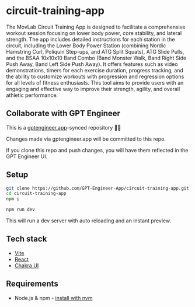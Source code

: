 # circuit-training-app

The MovLab Circuit Training App is designed to facilitate a comprehensive workout session focusing on lower body power, core stability, and lateral strength. The app includes detailed instructions for each station in the circuit, including the Lower Body Power Station (combining Nordic Hamstring Curl, Poliquin Step-ups, and ATG Split Squats), ATG Slide Pulls, and the BSAA 10x10x10 Band Combo (Band Monster Walk, Band Right Side Push Away, Band Left Side Push Away). It offers features such as video demonstrations, timers for each exercise duration, progress tracking, and the ability to customize workouts with progression and regression options for all levels of fitness enthusiasts. This tool aims to provide users with an engaging and effective way to improve their strength, agility, and overall athletic performance.

## Collaborate with GPT Engineer

This is a [gptengineer.app](https://gptengineer.app)-synced repository 🌟🤖

Changes made via gptengineer.app will be committed to this repo.

If you clone this repo and push changes, you will have them reflected in the GPT Engineer UI.

## Setup

```sh
git clone https://github.com/GPT-Engineer-App/circuit-training-app.git
cd circuit-training-app
npm i
```

```sh
npm run dev
```

This will run a dev server with auto reloading and an instant preview.

## Tech stack

- [Vite](https://vitejs.dev/)
- [React](https://react.dev/)
- [Chakra UI](https://chakra-ui.com/)

## Requirements

- Node.js & npm - [install with nvm](https://github.com/nvm-sh/nvm#installing-and-updating)
